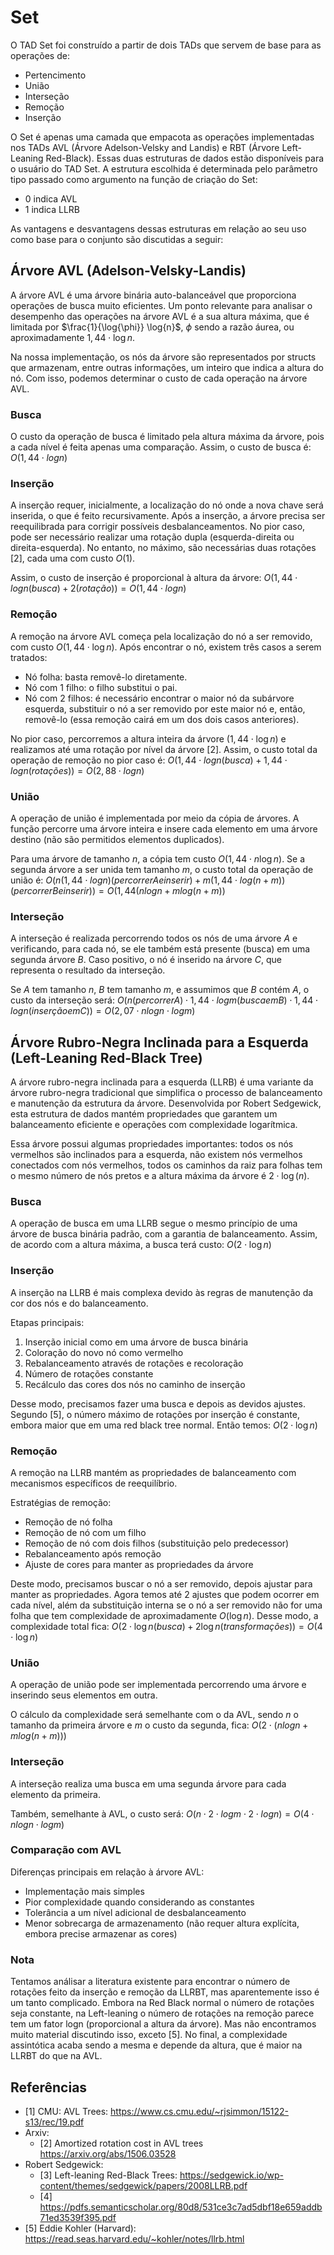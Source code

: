 # Set

O TAD Set foi construído a partir de dois TADs que servem de base para as operações de:

- Pertencimento
- União
- Interseção
- Remoção
- Inserção

O Set é apenas uma camada que empacota as operações implementadas nos TADs AVL (Árvore Adelson-Velsky and Landis) e RBT (Árvore Left-Leaning Red-Black). Essas duas estruturas de dados estão disponíveis para o usuário do TAD Set. A estrutura escolhida é determinada pelo parâmetro tipo passado como argumento na função de criação do Set:

- 0 indica AVL
- 1 indica LLRB

As vantagens e desvantagens dessas estruturas em relação ao seu uso como base para o conjunto são discutidas a seguir:

## Árvore AVL (Adelson-Velsky-Landis)

A árvore AVL é uma árvore binária auto-balanceável que proporciona operações de busca muito eficientes. Um ponto relevante para analisar o desempenho das operações na árvore AVL é a sua altura máxima, que é limitada por $\frac{1}{\log{\phi}} \log{n}$, $\phi$ sendo a razão áurea, ou aproximadamente $1,44 \cdot \log{n}$.

Na nossa implementação, os nós da árvore são representados por structs que armazenam, entre outras informações, um inteiro que indica a altura do nó. Com isso, podemos determinar o custo de cada operação na árvore AVL.

### Busca

O custo da operação de busca é limitado pela altura máxima da árvore, pois a cada nível é feita apenas uma comparação. Assim, o custo de busca é:
$O(1,44⋅logn)$

### Inserção

A inserção requer, inicialmente, a localização do nó onde a nova chave será inserida, o que é feito recursivamente. Após a inserção, a árvore precisa ser reequilibrada para corrigir possíveis desbalanceamentos. No pior caso, pode ser necessário realizar uma rotação dupla (esquerda-direita ou direita-esquerda). No entanto, no máximo, são necessárias duas rotações [2], cada uma com custo $O(1)$.

Assim, o custo de inserção é proporcional à altura da árvore:
$O(1,44⋅logn(busca) + 2(rotação)) = O(1,44⋅logn)$

### Remoção

A remoção na árvore AVL começa pela localização do nó a ser removido, com custo $O(1,44 \cdot \log{n})$. Após encontrar o nó, existem três casos a serem tratados:

- Nó folha: basta removê-lo diretamente.
- Nó com 1 filho: o filho substitui o pai.
- Nó com 2 filhos: é necessário encontrar o maior nó da subárvore esquerda, substituir o nó a ser removido por este maior nó e, então, removê-lo (essa remoção cairá em um dos dois casos anteriores).

No pior caso, percorremos a altura inteira da árvore ($1,44 \cdot \log{n}$) e realizamos até uma rotação por nível da árvore [2]. Assim, o custo total da operação de remoção no pior caso é:
$O(1,44⋅logn (busca) + 1,44⋅logn(rotações))=O(2,88⋅logn)$

### União

A operação de união é implementada por meio da cópia de árvores. A função percorre uma árvore inteira e insere cada elemento em uma árvore destino (não são permitidos elementos duplicados).

Para uma árvore de tamanho $n$, a cópia tem custo $O(1,44 \cdot n \log{n})$. Se a segunda árvore a ser unida tem tamanho $m$, o custo total da operação de união é:
$O(n(1,44⋅logn)(percorrer A e inserir)+m(1,44⋅log(n+m))(percorrer B e inserir)) = O(1,44(nlogn + mlog(n+m))$

### Interseção

A interseção é realizada percorrendo todos os nós de uma árvore $A$ e verificando, para cada nó, se ele também está presente (busca) em uma segunda árvore $B$. Caso positivo, o nó é inserido na árvore $C$, que representa o resultado da interseção.

Se $A$ tem tamanho $n$, $B$ tem tamanho $m$, e assumimos que $B$ contém $A$, o custo da interseção será:
$O(n(percorrer A)⋅1,44⋅logm(busca em B)⋅1,44⋅logn(inserção em C)) = O(2,07⋅nlogn⋅logm)$

## Árvore Rubro-Negra Inclinada para a Esquerda (Left-Leaning Red-Black Tree)
A árvore rubro-negra inclinada para a esquerda (LLRB) é uma variante da árvore rubro-negra tradicional que simplifica o processo de balanceamento e manutenção da estrutura da árvore. Desenvolvida por Robert Sedgewick, esta estrutura de dados mantém propriedades que garantem um balanceamento eficiente e operações com complexidade logarítmica.

Essa árvore possui algumas propriedades importantes: todos os nós vermelhos são inclinados para a esquerda, não existem nós vermelhos conectados com nós vermelhos, todos os caminhos da raiz para folhas tem o mesmo número de nós pretos e a altura máxima da árvore é $2⋅\log{(n)}$.

### Busca
A operação de busca em uma LLRB segue o mesmo princípio de uma árvore de busca binária padrão, com a garantia de balanceamento. Assim, de acordo com a altura máxima, a busca terá custo:
$O(2⋅\log{n})$

### Inserção
A inserção na LLRB é mais complexa devido às regras de manutenção da cor dos nós e do balanceamento.

Etapas principais:
1. Inserção inicial como em uma árvore de busca binária
2. Coloração do novo nó como vermelho
3. Rebalanceamento através de rotações e recoloração
4. Número de rotações constante
5. Recálculo das cores dos nós no caminho de inserção

Desse modo, precisamos fazer uma busca e depois as devidos ajustes. Segundo [5], o número máximo de rotações por inserção é constante, embora maior que em uma red black tree normal. Então temos:
$O(2⋅\log{n})$

### Remoção
A remoção na LLRB mantém as propriedades de balanceamento com mecanismos específicos de reequilíbrio.

Estratégias de remoção:
- Remoção de nó folha
- Remoção de nó com um filho
- Remoção de nó com dois filhos (substituição pelo predecessor)
- Rebalanceamento após remoção
- Ajuste de cores para manter as propriedades da árvore

Deste modo, precisamos buscar o nó a ser removido, depois ajustar para manter as propriedades. Agora temos até 2 ajustes que podem ocorrer em cada nível, além da substituição interna se o nó a ser removido não for uma folha que tem complexidade de aproximadamente $O(\log{n})$. Desse modo, a complexidade total fica:
$O(2⋅\log{n}(busca) + 2\log{n}(transformações)) = O(4⋅\log{n})$

### União
A operação de união pode ser implementada percorrendo uma árvore e inserindo seus elementos em outra.

O cálculo da complexidade será semelhante com o da AVL, sendo $n$ o tamanho da primeira árvore e $m$ o custo da segunda, fica:
$O(2⋅(nlogn + mlog(n+m)))$

### Interseção
A interseção realiza uma busca em uma segunda árvore para cada elemento da primeira.

Também, semelhante à AVL, o custo será:
$O(n⋅2⋅log⁡m⋅2⋅logn) = O(4⋅nlogn⋅logm)$

### Comparação com AVL
Diferenças principais em relação à árvore AVL:
- Implementação mais simples
- Pior complexidade quando considerando as constantes
- Tolerância a um nível adicional de desbalanceamento
- Menor sobrecarga de armazenamento (não requer altura explícita, embora precise armazenar as cores)

### Nota
Tentamos análisar a literatura existente para encontrar o número de rotações feito da inserção e remoção da LLRBT, mas aparentemente isso é um tanto complicado. Embora na Red Black normal o número de rotações seja constante, na Left-leaning o número de rotações na remoção parece tem um fator logn (proporcional a altura da árvore). Mas não encontramos muito material discutindo isso, exceto [5]. No final, a complexidade assintótica acaba sendo a mesma e depende da altura, que é maior na LLRBT do que na AVL.

## Referências

- [1] CMU: AVL Trees: https://www.cs.cmu.edu/~rjsimmon/15122-s13/rec/19.pdf
- Arxiv:
  - [2] Amortized rotation cost in AVL trees https://arxiv.org/abs/1506.03528
- Robert Sedgewick:
  - [3] Left-leaning Red-Black Trees: https://sedgewick.io/wp-content/themes/sedgewick/papers/2008LLRB.pdf
  - [4] https://pdfs.semanticscholar.org/80d8/531ce3c7ad5dbf18e659addb71ed3539f395.pdf
- [5] Eddie Kohler (Harvard): https://read.seas.harvard.edu/~kohler/notes/llrb.html
